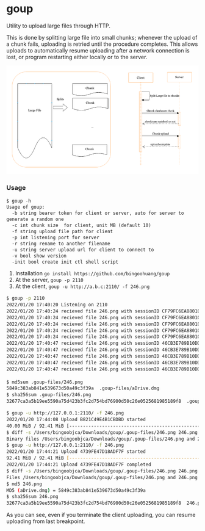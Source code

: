 # goup

Utility to upload large files through HTTP.

This is done by splitting large file into small chunks; whenever the upload of a chunk fails, uploading is retried until
the procedure completes. This allows uploads to automatically resume uploading after a network connection is lost, or
program restarting either locally or to the server.

![](_doc/img.png)

### Usage

```shell
$ goup -h                                                       
Usage of goup:
  -b string bearer token for client or server, auto for server to generate a random one
  -c int chunk size  for client, unit MB (default 10)
  -f string upload file path for client
  -p int listening port for server
  -r string rename to another filename
  -u string server upload url for client to connect to
  -v bool show version
  -init bool create init ctl shell script
```

1. Installation `go install https://github.com/bingoohuang/goup`
1. At the server, `goup -p 2110`
2. At the client, `goup -u http://a.b.c:2110/ -f 246.png`

```sh
$ goup -p 2110
2022/01/20 17:40:20 Listening on 2110
2022/01/20 17:40:24 recieved file 246.png with sessionID CF79FC6EA88010E1, range bytes 0-10485760/96894303
2022/01/20 17:40:24 recieved file 246.png with sessionID CF79FC6EA88010E1, range bytes 10485760-20971520/96894303
2022/01/20 17:40:24 recieved file 246.png with sessionID CF79FC6EA88010E1, range bytes 20971520-31457280/96894303
2022/01/20 17:40:24 recieved file 246.png with sessionID CF79FC6EA88010E1, range bytes 31457280-41943040/96894303
2022/01/20 17:40:24 recieved file 246.png with sessionID CF79FC6EA88010E1, range bytes 41943040-52428800/96894303
2022/01/20 17:40:47 recieved file 246.png with sessionID 46CB3E789B10DDB5, range bytes 52428800-62914560/96894303
2022/01/20 17:40:47 recieved file 246.png with sessionID 46CB3E789B10DDB5, range bytes 62914560-73400320/96894303
2022/01/20 17:40:47 recieved file 246.png with sessionID 46CB3E789B10DDB5, range bytes 73400320-83886080/96894303
2022/01/20 17:40:47 recieved file 246.png with sessionID 46CB3E789B10DDB5, range bytes 83886080-94371840/96894303
2022/01/20 17:40:47 recieved file 246.png with sessionID 46CB3E789B10DDB5, range bytes 94371840-96894303/96894303

$ md5sum .goup-files/246.png 
5849c383ab841e539673d50a49c3f39a  .goup-files/aDrive.dmg
$ sha256sum .goup-files/246.png
32677ca3a5b19ee5590a75d423b3fc2d754bd76900d50c26e0525681985189f8  .goup-files/aDrive.dmg
```

```sh
$ goup -u http://127.0.0.1:2110/ -f 246.png                           
2022/01/20 17:44:08 Upload B821C49E4B1CBDBD started
40.00 MiB / 92.41 MiB [-------------------------------------------------------------------->__________________________________________________________________________________________] 43.29% ? p/s^C
$ diff -s /Users/bingoobjca/Downloads/goup/.goup-files/246.png 246.png
Binary files /Users/bingoobjca/Downloads/goup/.goup-files/246.png and 246.png differ
$ goup -u http://127.0.0.1:2110/ -f 246.png                           
2022/01/20 17:44:21 Upload 4739FE47D18ADF7F started
92.41 MiB / 92.41 MiB [-----------------------------------------------------------------------------------------------------------------------------------------------------] 100.00% 121.54 MiB p/s
2022/01/20 17:44:21 Upload 4739FE47D18ADF7F completed
$ diff -s /Users/bingoobjca/Downloads/goup/.goup-files/246.png 246.png
Files /Users/bingoobjca/Downloads/goup/.goup-files/246.png and 246.png are identical
$ md5 246.png
MD5 (aDrive.dmg) = 5849c383ab841e539673d50a49c3f39a
$ sha256sum 246.png
32677ca3a5b19ee5590a75d423b3fc2d754bd76900d50c26e0525681985189f8  246.png
```

As you can see, even if you terminate the client uploading, you can resume uploading from last breakpoint.

